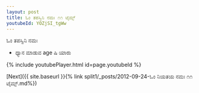 ```yaml
---
layout: post
title: ಓಂ ತಪಸ್ವಿನಿ ನಮಃ ೧೧ ಟೈಮ್ಸ್
youtubeId: YOZjSI_tgWw
---
```

 
 
 ಓಂ ತಪಸ್ವಿನಿ ನಮಃ  
 
 -  ಧ್ಯಾನ ಮಾಡುವ age ಷಿ ಯಾರು 
 
  
 
  
 
 
 
 
 
 


{% include youtubePlayer.html id=page.youtubeId %}
 
[Next]({{ site.baseurl }}{% link  split1/_posts/2012-09-24-ಓಂ ನಿಯತಯ ನಮಃ ೧೧ ಟೈಮ್ಸ್.md%})
 
